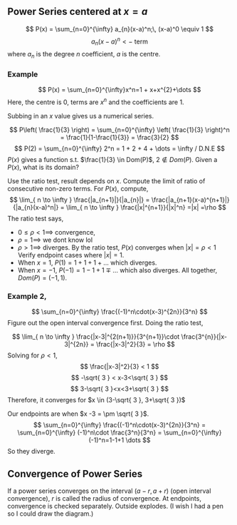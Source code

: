 ## Power Series centered at $x=a$

$$
P(x) = \sum_{n=0}^{\infty} a_{n}(x-a)^n;\, (x-a)^0 \equiv 1
$$
$$
a_{n}(x-a)^n <- \text{ term}
$$
where $a_{n}$ is the degree $n$ coefficient, $a$ is the centre.

### Example
$$
P(x) = \sum_{n=0}^{\infty}x^n=1 + x+x^{2}+\dots 
$$
Here, the centre is $0$, terms are $x^n$ and the coefficients are 1.

Subbing in an $x$ value gives us a numerical series.

$$
P\left( \frac{1}{3} \right) = \sum_{n=0}^{\infty} \left( \frac{1}{3} \right)^n = \frac{1}{1-\frac{1}{3}} = \frac{3}{2}
$$
$$
P(2) = \sum_{n=0}^{\infty} 2^n = 1 + 2 + 4 + \dots = \infty / D.N.E
$$
$P(x)$ gives a function s.t. $\frac{1}{3} \in Dom(P)$, $2 \not\in Dom(P)$. Given a $P(x)$, what is its domain?

Use the ratio test, result depends on $x$. Compute the limit of ratio of consecutive non-zero terms. For $P(x)$, compute,
$$
\lim_{ n \to \infty } \frac{|a_{n+1}|}{|a_{n}|} = \frac{|a_{n+1}(x-a)^{n+1}|}{|a_{n}(x-a)^n|} = \lim_{ n \to \infty } \frac{|x|^{n+1}}{|x|^n} =|x| =\rho
$$
The ratio test says,
* $0\leq \rho<1 \implies$ convergence,
* $\rho=1 \implies$ we dont know lol
* $\rho >1 \implies$ diverges.
By the ratio test, $P(x)$ converges when $|x| = \rho<1$
Verify endpoint cases where $|x| = 1$.
* When $x = 1$, $P(1) = 1+1+1+\dots$ which diverges.
* When $x=-1$, $P(-1) = 1 -1 +1 \mp\dots$ which also diverges.
All together, $Dom(P) = (-1,1)$.

### Example 2,
$$
\sum_{n=0}^{\infty} \frac{(-1)^n\cdot(x-3)^{2n}}{3^n}
$$
Figure out the open interval convergence first. Doing the ratio test,

$$
\lim_{ n \to \infty } \frac{|x-3|^{2(n+1)}}{3^{n+1}}\cdot \frac{3^{n}}{|x-3|^{2n}} = \frac{|x-3|^2}{3} = \rho
$$
Solving for $\rho<1$,
$$
\frac{|x-3|^2}{3} < 1
$$
$$
-\sqrt{ 3 } < x-3<\sqrt{ 3 }
$$
$$
3-\sqrt{ 3 }<x<3+\sqrt{ 3 }
$$
Therefore, it converges for $x \in (3-\sqrt{ 3 }, 3+\sqrt{ 3 })$

Our endpoints are when $x -3 = \pm \sqrt{ 3 }$.
$$
\sum_{n=0}^{\infty} \frac{(-1)^n\cdot(x-3)^{2n}}{3^n} = \sum_{n=0}^{\infty} (-1)^n\cdot \frac{3^n}{3^n} = \sum_{n=0}^{\infty} (-1)^n=1-1+1 \dots
$$
So they diverge.

## Convergence of Power Series

If a power series converges on the interval $(a-r,a+r)$ (open interval convergence), $r$ is called the radius of convergence. At endpoints, convergence is checked separately. Outside explodes. (I wish I had a pen so I could draw the diagram.)

